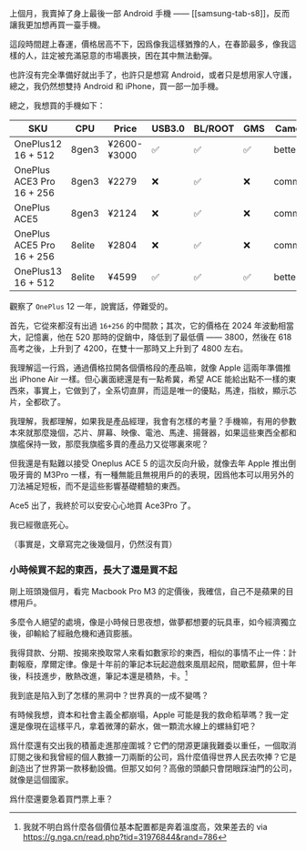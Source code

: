 上個月，我賣掉了身上最後一部 Android 手機 —— [[samsung-tab-s8]]，反而讓我更加想再買一臺手機。

這段時間趕上春運，價格居高不下，因爲像我這樣猶豫的人，在春節最多，像我這樣的人，註定被充滿惡意的市場裹挾，困在其中無法動彈。

也許沒有完全準備好就出手了，也許只是想寫 Android，或者只是想用家人守護，總之，我仍然想雙持 Android 和 iPhone，買一部一加手機。

總之，我想買的手機如下：

| SKU                              | CPU    | Price       | USB3.0 | BL/ROOT | GMS | Camera |
| -------------------------------- | ------ | ----------- | ------ | ------- | --- | ------ |
| OnePlus12<br>16 + 512            | 8gen3  | ¥2600-¥3000 | ✅      | ✅       | ✅   | better |
| OnePlus ACE3 Pro<br>16 + 256<br> | 8gen3  | ¥2279       | ❌      | ✅       | ❌   | common |
| OnePlus ACE5                     | 8gen3  | ¥2124       | ❌      | ✅       | ❌   | common |
| OnePlus ACE5 Pro<br>16 + 256     | 8elite | ¥2804       | ❌      | ✅       | ❌   | common |
| OnePlus13<br>16 + 512            | 8elite | ¥4599       | ✅      | ✅       | ✅   | better |

觀察了 `OnePlus` 12 一年，說實話，停難受的。

首先，它從來都沒有出過 `16+256` 的中間款；其次，它的價格在 2024 年波動相當大，記憶裏，他在 520 那時的促銷中，降低到了最低價 —— 3800，然後在 618 高考之後，上升到了 4200，在雙十一那時又上升到了 4800 左右。

我理解這一行爲，通過價格拉開各個價格段的產品嘛，就像 Apple 這兩年準備推出 iPhone Air 一樣。但心裏面總還是有一點希冀，希望 ACE 能給出點不一樣的東西來，事實上，它做到了，全系切直屏，而這是唯一的優點，馬達，指紋，顯示芯片，全都砍了。

我理解，我都理解，如果我是產品經理，我會有怎樣的考量？手機嘛，有用的參數本來就那麼幾個，芯片、屏幕、映像、電池、馬達、揚聲器，如果這些東西全都和旗艦保持一致，那麼我旗艦多賣的產品力又從哪裏來呢？

但我還是有點難以接受 Oneplus ACE 5 的這次反向升級，就像去年 Apple 推出倒吸牙膏的 M3Pro 一樣，有一種無能且無視用戶的的表現，因爲他本可以用另外的刀法補足短板，而不是這些影響基礎體驗的東西。

Ace5 出了，我終於可以安安心心地買 Ace3Pro 了。

我已經徹底死心。

（事實是，文章寫完之後幾個月，仍然沒有買）

### 小時候買不起的東西，長大了還是買不起

剛上班頭幾個月，看完 Macbook Pro M3 的定價後，我確信，自己不是蘋果的目標用戶。

多麼令人絕望的處境，像是小時候日思夜想，做夢都想要的玩具車，如今經濟獨立後，卻輸給了經融危機和通貨膨脹。

我得貸款、分期、按揭來換取常人來看如數家珍的東西，相似的事情不止一件：計劃報廢，摩爾定律。像是十年前的筆記本玩起遊戲來風扇起飛，間歇藍屏，但十年後，科技進步，散熱改進，筆記本還是積熱，卡。[^every_product_sucks]

我到底是陷入到了怎樣的黑洞中？世界真的一成不變嗎？

有時候我想，資本和社會主義全都崩塌，Apple 可能是我的救命稻草嗎？我一定還是像現在這樣平凡，拿着微薄的薪水，做一顆流水線上的螺絲釘吧？

爲什麼還有交出我的積蓄走進那座圍城？它們的閉源更讓我難委以重任，一個取消訂閱之後和我曾經的個人數據一刀兩斷的公司，爲什麼值得世界人民去吹捧？它是創造出了世界第一款移動設備。但那又如何？高傲的頭顱只會閉眼踩油門的公司，就像是這個國家。

爲什麼還要急着買門票上車？

[^every_product_sucks]: 我就不明白爲什麼各個價位基本配置都是奔着溫度高，效果差去的 via https://g.nga.cn/read.php?tid=31976844&rand=786